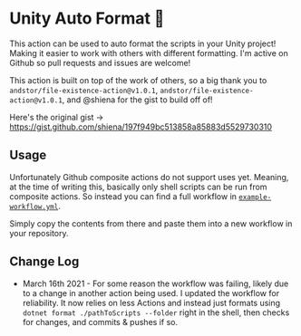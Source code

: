 # Unity Auto Format 🔎

This action can be used to auto format the scripts in your Unity project! Making it easier to work with others with different formatting. I'm active on Github so pull requests and issues are welcome!

This action is built on top of the work of others, so a big thank you to `andstor/file-existence-action@v1.0.1`, `andstor/file-existence-action@v1.0.1`, and @shiena for the gist to build off of!

Here's the original gist → https://gist.github.com/shiena/197f949bc513858a85883d5529730310

## Usage

Unfortunately Github composite actions do not support uses yet. Meaning, at the time of writing this, basically only shell scripts can be run from composite actions. So instead you can find a full workflow in [`example-workflow.yml`](example-workflow.yml).

Simply copy the contents from there and paste them into a new workflow in your repository.

## Change Log
* March 16th 2021 - For some reason the workflow was failing, likely due to a change in another action being used. I updated the workflow for reliability. It now relies on less Actions and instead just formats using `dotnet format ./pathToScripts --folder` right in the shell, then checks for changes, and commits & pushes if so.
